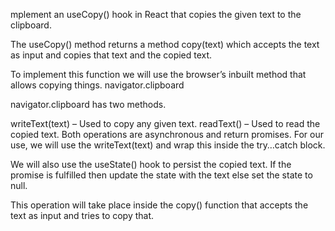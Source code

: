 mplement an useCopy() hook in React that copies the given text to the clipboard.

The useCopy() method returns a method copy(text) which accepts the text as input and copies that text and the copied text.

To implement this function we will use the browser’s inbuilt method that allows copying things. navigator.clipboard

navigator.clipboard has two methods.

writeText(text) – Used to copy any given text.
readText() – Used to read the copied text.
Both operations are asynchronous and return promises. For our use, we will use the writeText(text) and wrap this inside the try…catch block.

We will also use the useState() hook to persist the copied text. If the promise is fulfilled then update the state with the text else set the state to null.

This operation will take place inside the copy() function that accepts the text as input and tries to copy that.
